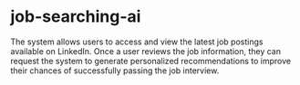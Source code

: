 # job-searching-ai
The system allows users to access and view the latest job postings available on LinkedIn. Once a user reviews the job information, they can request the system to generate personalized recommendations to improve their chances of successfully passing the job interview.

